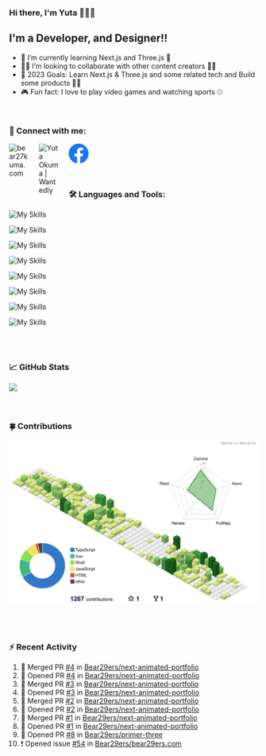 ### Hi there, I'm Yuta 🤟🏻🐻

## I'm a Developer, and Designer!!

- 🌱 I’m currently learning Next.js and Three.js 🤣
- 👬🏻 I’m looking to collaborate with other content creators 👋🏻
- 🥅 2023 Goals: Learn Next.js & Three.js and some related tech and Build some products 💪🏻
- 🎮 Fun fact: I love to play video games and watching sports ⚾️

<br />

### :wave: Connect with me:

[<img align="left" alt="bear27kuma.com" width="40px" src="https://user-images.githubusercontent.com/39920490/156489586-f125813b-e344-46d6-9306-f5786684b976.jpg" style="margin-right: 20px;" />](https://bear29ers.github.io/)
[<img align="left" alt="Yuta Okuma | Wantedly" width="40px" src="https://user-images.githubusercontent.com/39920490/156489528-fdc520d6-10f1-43b6-8bf8-fadf8dcf1a90.jpg" style="margin-right: 20px;" />](https://www.wantedly.com/id/yuta_okuma_b)
[<img align="left" alt="Yuta Okuma | Facebook" width="40px" src="https://github.com/github/explore/blob/main/topics/facebook/facebook.png?raw=true" style="margin-right: 20px;" />](https://www.facebook.com/kumakuma1129/)

[//]: # '[<img align="left" alt="Yuta Okuma | Instagram" width="40px" src="https://github.com/github/explore/blob/main/topics/instagram/instagram.png?raw=true" />](https://www.instagram.com/bear_27earl/)'

<br />
<br />
<br />
<br />

### :hammer_and_wrench: Languages and Tools:

![My Skills](https://skillicons.dev/icons?i=html,css,sass,tailwind,bootstrap,js,ts)

![My Skills](https://skillicons.dev/icons?i=jquery,threejs,react,emotion,styledcomponents,materialui,nextjs)

![My Skills](https://skillicons.dev/icons?i=vercel,vue,nuxt,vite,nodejs,express,jest)

![My Skills](https://skillicons.dev/icons?i=regex,webpack,babel,php,laravel,mysql,sqlite)

![My Skills](https://skillicons.dev/icons?i=docker,git,github,githubactions,aws,gcp,firebase)

![My Skills](https://skillicons.dev/icons?i=vim,neovim,linux,bash,lua,markdown,svg)

![My Skills](https://skillicons.dev/icons?i=idea,vscode,atom,figma,xd,ps,ai)

![My Skills](https://skillicons.dev/icons?i=pr,ae,postman,sentry,codepen,stackoverflow,discord)

<br />
<br />

### :chart_with_upwards_trend: GitHub Stats

<div style="display: flex;">
    <a href="https://github.com/Bear29ers">
        <img height="220px;" src="https://github-readme-stats-bear29ers.vercel.app/api?username=Bear29ers&show_icons=true&theme=bear">
    </a>
</div>

<br />
<br />

### :four_leaf_clover: Contributions

![](./profile-3d-contrib/profile-green-animate.svg)

<br />
<br />

### :zap: Recent Activity

<!--START_SECTION:activity-->

1. 🎉 Merged PR [#4](https://github.com/Bear29ers/next-animated-portfolio/pull/4) in [Bear29ers/next-animated-portfolio](https://github.com/Bear29ers/next-animated-portfolio)
2. 💪 Opened PR [#4](https://github.com/Bear29ers/next-animated-portfolio/pull/4) in [Bear29ers/next-animated-portfolio](https://github.com/Bear29ers/next-animated-portfolio)
3. 🎉 Merged PR [#3](https://github.com/Bear29ers/next-animated-portfolio/pull/3) in [Bear29ers/next-animated-portfolio](https://github.com/Bear29ers/next-animated-portfolio)
4. 💪 Opened PR [#3](https://github.com/Bear29ers/next-animated-portfolio/pull/3) in [Bear29ers/next-animated-portfolio](https://github.com/Bear29ers/next-animated-portfolio)
5. 🎉 Merged PR [#2](https://github.com/Bear29ers/next-animated-portfolio/pull/2) in [Bear29ers/next-animated-portfolio](https://github.com/Bear29ers/next-animated-portfolio)
6. 💪 Opened PR [#2](https://github.com/Bear29ers/next-animated-portfolio/pull/2) in [Bear29ers/next-animated-portfolio](https://github.com/Bear29ers/next-animated-portfolio)
7. 🎉 Merged PR [#1](https://github.com/Bear29ers/next-animated-portfolio/pull/1) in [Bear29ers/next-animated-portfolio](https://github.com/Bear29ers/next-animated-portfolio)
8. 💪 Opened PR [#1](https://github.com/Bear29ers/next-animated-portfolio/pull/1) in [Bear29ers/next-animated-portfolio](https://github.com/Bear29ers/next-animated-portfolio)
9. 💪 Opened PR [#8](https://github.com/Bear29ers/primer-three/pull/8) in [Bear29ers/primer-three](https://github.com/Bear29ers/primer-three)
10. ❗ Opened issue [#54](https://github.com/Bear29ers/bear29ers.com/issues/54) in [Bear29ers/bear29ers.com](https://github.com/Bear29ers/bear29ers.com)

<!--END_SECTION:activity-->
